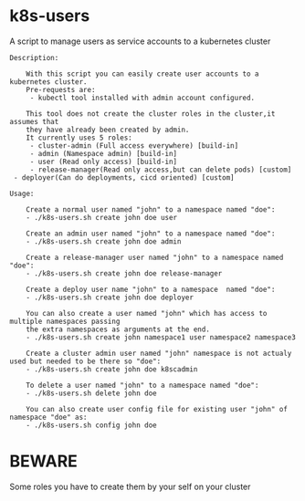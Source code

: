 # k8s-users
A script to manage users as service accounts to a kubernetes cluster


    Description:

        With this script you can easily create user accounts to a kubernetes cluster.
        Pre-requests are:
         - kubectl tool installed with admin account configured.

        This tool does not create the cluster roles in the cluster,it assumes that
        they have already been created by admin.
        It currently uses 5 roles:
         - cluster-admin (Full access everywhere) [build-in]
         - admin (Namespace admin) [build-in]
         - user (Read only access) [build-in]
         - release-manager(Read only access,but can delete pods) [custom]
	 - deployer(Can do deployments, cicd oriented) [custom]
    
    Usage:

        Create a normal user named "john" to a namespace named "doe":
        - ./k8s-users.sh create john doe user 

        Create an admin user named "john" to a namespace named "doe":
        - ./k8s-users.sh create john doe admin
                
        Create a release-manager user named "john" to a namespace named "doe":
        - ./k8s-users.sh create john doe release-manager

        Create a deploy user name "john" to a namespace  named "doe":
        - ./k8s-users.sh create john doe deployer

        You can also create a user named "john" which has access to multiple namespaces passing
        the extra namespaces as arguments at the end.
        - ./k8s-users.sh create john namespace1 user namespace2 namespace3

        Create a cluster admin user named "john" namespace is not actualy used but needed to be there so "doe":
        - ./k8s-users.sh create john doe k8scadmin 

        To delete a user named "john" to a namespace named "doe":
        - ./k8s-users.sh delete john doe

        You can also create user config file for existing user "john" of namespace "doe" as:
        - ./k8s-users.sh config john doe

# BEWARE
Some roles you have to create them by your self on your cluster
